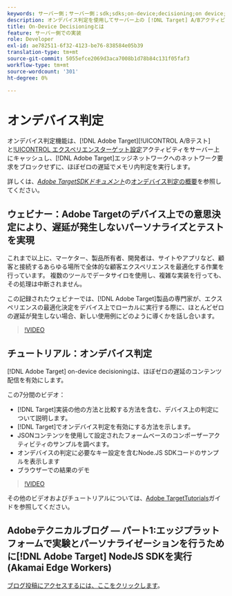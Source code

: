 ```yaml
---
keywords: サーバー側；サーバー側；sdk;sdks;on-device;decisioning;on device;ondevice;latency;near-zero;node.js
description: オンデバイス判定を使用してサーバー上の [!DNL Target] A/BアクティビティとMVTイベントをキャッシュし、ほぼゼロの遅延でメモリ内判定を実行する方法を説明します。
title: On-Device Decisioningとは
feature: サーバー側での実装
role: Developer
exl-id: ae782511-6f32-4123-be76-838584e05b39
translation-type: tm+mt
source-git-commit: 5055efce2069d3aca7008b1d78b84c131f05faf3
workflow-type: tm+mt
source-wordcount: '301'
ht-degree: 0%

---
```


# オンデバイス判定

オンデバイス判定機能は、[!DNL Adobe Target][!UICONTROL A/Bテスト]と[!UICONTROL エクスペリエンスターゲット設定](XT)アクティビティをサーバー上にキャッシュし、[!DNL Adobe Target]エッジネットワークへのネットワーク要求をブロックせずに、ほぼゼロの遅延でメモリ内判定を実行します。

詳しくは、*[Adobe TargetSDKドキュメント](https://adobetarget-sdks.gitbook.io/docs/)*&#x200B;の[オンデバイス判定の概要](https://adobetarget-sdks.gitbook.io/docs/on-device-decisioning/introduction-to-on-device-decisioning)を参照してください。

## ウェビナー：Adobe Targetのデバイス上での意思決定により、遅延が発生しないパーソナライズとテストを実現

これまで以上に、マーケター、製品所有者、開発者は、サイトやアプリなど、顧客と接続するあらゆる場所で全体的な顧客エクスペリエンスを最適化する作業を行っています。 複数のツールでデータサイロを使用し、複雑な実装を行っても、その処理は中断されません。

この記録されたウェビナーでは、[!DNL Adobe Target]製品の専門家が、エクスペリエンスの最適化決定をデバイス上でローカルに実行する際に、ほとんどゼロの遅延が発生しない場合、新しい使用例にどのように導くかを話し合います。

>[!VIDEO](https://video.tv.adobe.com/v/328148)

## チュートリアル：オンデバイス判定

[!DNL Adobe Target] on-device decisioningは、ほぼゼロの遅延のコンテンツ配信を有効にします。

この7分間のビデオ：

* [!DNL Target]実装の他の方法と比較する方法を含む、デバイス上の判定について説明します。
* [!DNL Target]でオンデバイス判定を有効にする方法を示します。
* JSONコンテンツを使用して設定されたフォームベースのコンポーザーアクティビティのサンプルを調べます。
* オンデバイスの判定に必要なキー設定を含むNode.JS SDKコードのサンプルを表示します
* ブラウザーでの結果のデモ

>[!VIDEO](https://video.tv.adobe.com/v/329032)

その他のビデオおよびチュートリアルについては、[Adobe TargetTutorials](https://experienceleague.adobe.com/docs/target-learn/tutorials/overview.html)ガイドを参照してください。

## Adobeテクニカルブログ — パート1:エッジプラットフォームで実験とパーソナライゼーションを行うために[!DNL Adobe Target] NodeJS SDKを実行(Akamai Edge Workers)

[ブログ投稿にアクセスするには、ここをクリックします](https://medium.com/adobetech/part-1-run-adobe-target-nodejs-sdk-for-experimentation-and-personalization-on-edge-platforms-4d8660964ed9)。